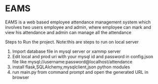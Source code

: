 # EAMS
EAMS is a web based employee attendance management system which involves two users employee and admin, where employee can mark and view his attendance and admin can manage all the attendance

Steps to Run the project. Note:this are steps to run on local server
1. Import database file in mysql server or xammp server
2. Edit local and prod uri with your mysql id and password in config.json file like mysql://username:password@localhost/attendance
3. install flask,SQLAlchemy,mysqlclient,json python modules
4. run main.py from command prompt and open the generated URL in browser

